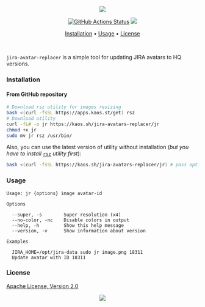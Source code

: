 <p align="center"><a href="#readme"><img src="https://gh.kaos.st/jira-avatar-replacer.svg"/></a></p>

<p align="center">
  <a href="https://github.com/essentialkaos/jira-avatars-replacer/actions"><img src="https://github.com/essentialkaos/jira-avatars-replacer/workflows/CI/badge.svg" alt="GitHub Actions Status" /></a>
  <a href="#license"><img src="https://gh.kaos.st/apache2.svg"></a>
</p>

<p align="center"><a href="#installation">Installation</a> • <a href="#usage">Usage</a> • <a href="#license">License</a></p>

<br/>

`jira-avatar-replacer` is a simple tool for updating JIRA avatars to HQ versions.

### Installation

#### From GitHub repository

```bash
# Download rsz utility for images resizing
bash <(curl -fsSL https://apps.kaos.st/get) rsz
# Download utility
curl -fL# -o jr https://kaos.sh/jira-avatars-replacer/jr
chmod +x jr
sudo mv jr rsz /usr/bin/
```

Also, you can use the latest version of utility without installation (_but you have to install_ [`rsz`](https://kaos.sh/rsz) _utility first_):

```bash
bash <(curl -fsSL https://kaos.sh/jira-avatars-replacer/jr) # pass options here
```

### Usage

```
Usage: jr {options} image avatar-id

Options

  --super, -s        Super resolution (x4)
  --no-color, -nc    Disable colors in output
  --help, -h         Show this help message
  --version, -v      Show information about version

Examples

  JIRA_HOME=/opt/jira-data sudo jr image.png 18311
  Update avatar with ID 18311

```

### License

[Apache License, Version 2.0](https://www.apache.org/licenses/LICENSE-2.0)

<p align="center"><a href="https://essentialkaos.com"><img src="https://gh.kaos.st/ekgh.svg"/></a></p>
